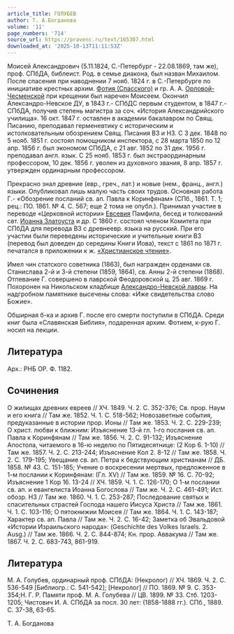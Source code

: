 ```yaml
---
article_title: ГОЛУБЕВ
author: Т. А.Богданова
volume: '11'
page_numbers: '714'
source_url: https://pravenc.ru/text/165307.html
downloaded_at: '2025-10-13T11:11:53Z'
---
```


Моисей Александрович (5.11.1824, С.-Петербург - 22.08.1869, там же), проф. СПбДА, библеист. Род. в семье диакона, был назван Михаилом. После спасения при наводнении 7 нояб. 1824 г. в С.-Петербурге по инициативе крестных архим. [Фотия (Спасского)](<https://pravenc.ru/text/Фотия (Спасского).html>) и гр. А. А. [Орловой-Чесменской](https://pravenc.ru/text/Орлова-Чесменская.html) при крещении был наречен Моисеем. Окончил Александро-Невское ДУ, в 1843 г.- СПбДС первым студентом, в 1847 г.- СПбДА, получив степень магистра за соч. «История Александрийского училища». 16 окт. 1847 г. оставлен в академии бакалавром по Свящ. Писанию, преподавал герменевтику с историческим и истолковательным обозрением Свящ. Писания ВЗ и НЗ. С 3 дек. 1848 по 5 нояб. 1851 г. состоял помощником инспектора, с 28 марта 1850 по 12 апр. 1856 г. был экономом СПбДА, с 21 авг. 1852 по 31 дек. 1956 г. преподавал англ. язык. С 25 нояб. 1853 г. был экстраординарным профессором, 10 дек. 1856 г. уволен из духовного звания, 8 апр. 1857 г. утвержден ординарным профессором.

Прекрасно знал древние (евр., греч., лат.) и новые (нем., франц., англ.) языки. Опубликовал лишь малую часть своих трудов. Основная работа Г.- «Обозрение посланий св. ап. Павла к Коринфянам» (СПб., 1861. Т. 1; рец.: ПО. 1861. № 4. С. 567; еще 2 тома не опубл.). Принимал участие в переводе «Церковной истории» [Евсевия](https://pravenc.ru/text/Евсевий.html) Памфила, бесед и толкований свт. [Иоанна Златоуста](<https://pravenc.ru/text/Иоанн Златоуст.html>) и др. С 1860 г. состоял членом Комитета при СПбДА для перевода ВЗ с древнеевр. языка на русский. При его участии были переведены исторические и учительные книги ВЗ (перевод был доведен до середины Книги Иова), текст с 1861 по 1871 г. печатался в приложении к ж. [«Христианское чтение»](<https://pravenc.ru/text/ Христианское чтение .html>).

Имел чин статского советника (1863), был награжден орденами св. Станислава 2-й и 3-й степени (1859, 1864), св. Анны 2-й степени (1868). Отпевание Г. совершено в лаврской Феодоровской ц. 25 авг. 1869 г. Похоронен на Никольском кладбище [Александро-Невской лавры](<https://pravenc.ru/text/АЛЕКСАНДРО-НЕВСКАЯ ЛАВРА.html>). На надгробном памятнике высечены слова: «Иже свидетельства слово Божие».

Обширная б-ка и архив Г. после его смерти поступили в СПбДА. Среди книг была «Славянская Библия», подаренная архим. Фотием, к-рую Г. носил на лекции.

## Литература

Арх.: РНБ ОР. Ф. 1182.

## Сочинения

О жилищах древних евреев // ХЧ. 1849. Ч. 2. С. 352-376; Св. прор. Наум и его книга // Там же. 1852. Ч. 1. C. 518-562; Новозаветные события, предуказанные в истории прор. Ионы // Там же. 1853. Ч. 2. С. 229-239; О христ. любви к ближним: Изъяснение 13-й гл. 1-го послания св. ап. Павла к Коринфянам // Там же. 1856. Ч. 2. С. 91-132; Изъяснение Апостола, читаемого в 16-ю неделю по Пятидесятнице: (2 Кор 6. 1-10) // Там же. 1857. Ч. 2. С. 213-244; Изъяснение Кол 2. 8-12 // Там же. 1858. Ч. 2. С. 179-195; Увещание св. ап. Петра к бедствующим христианам // ДБ. 1858. № 43. С. 151-185; Учение о воскресении мертвых, предложенное в 1-м послании к Коринфянам: (Гл. XV) // Там же. 1859. № 16. С. 70-92; Изъяснение 1 Кор 16. 13-24 // ХЧ. 1859. Ч. 1. С. 126-170; О 1-м послании св. ап. и евангелиста Иоанна Богослова // Там же. Ч. 2. С. 461-491; Ист. обозр. НЗ // Там же. 1860. Ч. 1. С. 253-287; Последование святых и спасительных страстей Господа нашего Иисуса Христа // Там же. 1861. Ч. 1. С. 103-116; О пятокнижии Моисея // Там же. 1864. Ч. 1. С. 143-187; Характер св. ап. Павла // Там же. Ч. 2. С. 16-42; Заметка об Эвальдовой «Истории Израильского народа»: (Geschichte des Volkes Israels. 2. Ausg.) // Там же. 1866. Ч. 2. С. 844-874; Кн. прор. Аввакума // Там же. 1867. Ч. 2. С. 683-743, 861-919.

## Литература

М. А. Голубев, ординарный проф. СПбДА: (Некролог) // ХЧ. 1869. Ч. 2. С. 536-549 [Библиогр.: С. 541-542]; [Некролог] // ПО. 1869. № 9. С. 353-354;Н. Г. Р. Памяти проф. М. А. Голубева // ЦВ. 1899. № 33. Стб. 1203-1205; Чистович И. А. СПбДА за посл. 30 лет: (1858-1888 гг.). СПб., 1889. С. 37-38, 63-65.

Т. А.  Богданова
